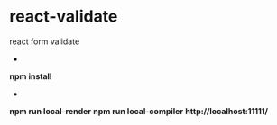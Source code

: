 # react-validate
react form validate

-

**npm install**

-

**npm run local-render**
**npm run local-compiler**
**http://localhost:11111/**